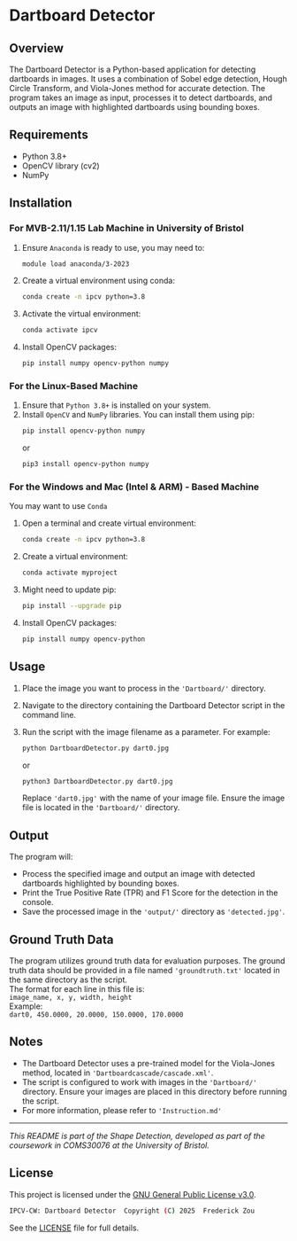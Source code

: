 # Dartboard Detector

## Overview
The Dartboard Detector is a Python-based application for detecting dartboards in images. It uses a combination of Sobel edge detection, Hough Circle Transform, and Viola-Jones method for accurate detection. The program takes an image as input, processes it to detect dartboards, and outputs an image with highlighted dartboards using bounding boxes.

## Requirements
- Python 3.8+
- OpenCV library (cv2)
- NumPy

## Installation
### For MVB-2.11/1.15 Lab Machine in University of Bristol
1. Ensure ```Anaconda``` is ready to use, you may need to:  
   ```bash
   module load anaconda/3-2023
   ```
2. Create a virtual environment using conda:  
   ```bash
   conda create -n ipcv python=3.8
   ```
3. Activate the virtual environment:  
   ```bash
   conda activate ipcv
   ```
4. Install OpenCV packages:  
   ```bash
   pip install numpy opencv-python numpy
   ```

### For the Linux-Based Machine
1. Ensure that ```Python 3.8+``` is installed on your system.  
2. Install ```OpenCV``` and ```NumPy``` libraries. You can install them using pip:  
   ```bash
   pip install opencv-python numpy
   ```  
   or  
   ```bash
   pip3 install opencv-python numpy
   ```  
   
### For the Windows and Mac (Intel & ARM) - Based Machine
You may want to use ```Conda```  
1. Open a terminal and create virtual environment:  
    ```bash 
    conda create -n ipcv python=3.8
    ```  
2. Create a virtual environment:  
    ```bash
    conda activate myproject
    ```  
3. Might need to update pip:  
    ```bash
    pip install --upgrade pip
    ```  
4. Install OpenCV packages:  
    ```bash
    pip install numpy opencv-python
    ```  

## Usage
1. Place the image you want to process in the `````'Dartboard/'````` directory.  
2. Navigate to the directory containing the Dartboard Detector script in the command line.  
3. Run the script with the image filename as a parameter. For example:  
   ```bash
   python DartboardDetector.py dart0.jpg
   ```  
   or  
    ```bash
    python3 DartboardDetector.py dart0.jpg
   ```  
   
   Replace `````'dart0.jpg'````` with the name of your image file. Ensure the image file is located in the `````'Dartboard/'````` directory.

## Output
The program will:  
- Process the specified image and output an image with detected dartboards highlighted by bounding boxes.  
- Print the True Positive Rate (TPR) and F1 Score for the detection in the console.  
- Save the processed image in the `````'output/'````` directory as `````'detected.jpg'`````.  

## Ground Truth Data
The program utilizes ground truth data for evaluation purposes. The ground truth data should be
provided in a file named `````'groundtruth.txt'````` located in the same directory as the script.  
The format for each line in this file is:  
```image_name, x, y, width, height```  
Example:  
```dart0, 450.0000, 20.0000, 150.0000, 170.0000```  

## Notes
- The Dartboard Detector uses a pre-trained model for the Viola-Jones method, located in `````'Dartboardcascade/cascade.xml'`````.
- The script is configured to work with images in the `````'Dartboard/'````` directory. Ensure your images are placed
  in this directory before running the script.
- For more information, please refer to `````'Instruction.md'`````

---
*This README is part of the Shape Detection, developed as part of the coursework in COMS30076 at the University of Bristol.*

## License

This project is licensed under the [GNU General Public License v3.0](https://www.gnu.org/licenses/).

```bash
IPCV-CW: Dartboard Detector  Copyright (C) 2025  Frederick Zou
```

See the [LICENSE](./LICENSE) file for full details.

